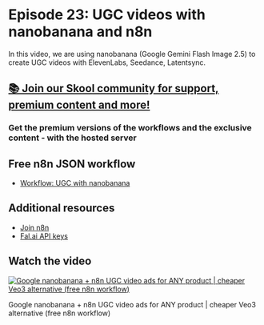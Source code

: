 # Episode 23: UGC videos with nanobanana and n8n

In this video, we are using nanobanana (Google Gemini Flash Image 2.5) to create UGC videos with ElevenLabs, Seedance, Latentsync.

## [📚 Join our Skool community for support, premium content and more!](https://www.skool.com/ai-agents-az/about)

### Get the premium versions of the workflows and the exclusive content - with the hosted server

## Free n8n JSON workflow

- [Workflow: UGC with nanobanana](workflow_ugc_nanobanana.json)

## Additional resources

- [Join n8n](https://n8n.partnerlinks.io/fenoo5ekqs1g)
- [Fal.ai API keys](https://fal.ai/dashboard/keys)

## Watch the video

[![Google nanobanana + n8n UGC video ads for ANY product | cheaper Veo3 alternative (free n8n workflow)](https://img.youtube.com/vi/xYaZdY6aJSk/0.jpg)](https://www.youtube.com/watch?v=xYaZdY6aJSk)

Google nanobanana + n8n UGC video ads for ANY product | cheaper Veo3 alternative (free n8n workflow)
